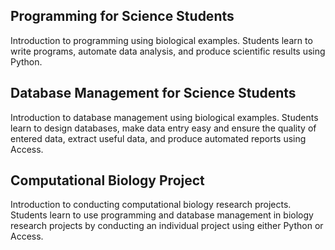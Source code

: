 ## Programming for Science Students

Introduction to programming using biological examples. Students learn to write
programs, automate data analysis, and produce scientific results using Python.


## Database Management for Science Students

Introduction to database management using biological examples. Students learn to
design databases, make data entry easy and ensure the quality of entered data,
extract useful data, and produce automated reports using Access.


## Computational Biology Project

Introduction to conducting computational biology research projects. Students
learn to use programming and database management in biology research projects by
conducting an individual project using either Python or Access.
